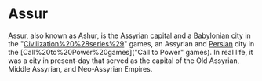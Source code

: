 # Assur

Assur, also known as Ashur, is the [Assyrian](Assyrian) [capital](capital) and a [Babylonian](Babylonian) [city](city) in the "[Civilization%20%28series%29](Civilization)" games, an Assyrian and [Persian](Persian) city in the [Call%20to%20Power%20games]("Call to Power" games). In real life, it was a city in present-day that served as the capital of the Old Assyrian, Middle Assyrian, and Neo-Assyrian Empires.